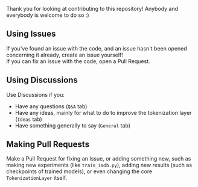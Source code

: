 Thank you for looking at contributing to this repository! Anybody and everybody is welcome to do so :)

## Using Issues
If you've found an issue with the code, and an issue hasn't been opened concerning it already, create an issue yourself!<br>
If you can fix an issue with the code, open a Pull Request.

## Using Discussions
Use Discussions if you:
* Have any questions (`Q&A` tab)
* Have any ideas, mainly for what to do to improve the tokenization layer (`Ideas` tab)
* Have something generally to say (`General` tab)

## Making Pull Requests
Make a Pull Request for fixing an Issue, or adding something new, such as making new experiments (like `train_imdb.py`), 
adding new results (such as checkpoints of trained models), or even changing the core `TokenizationLayer` itself.
